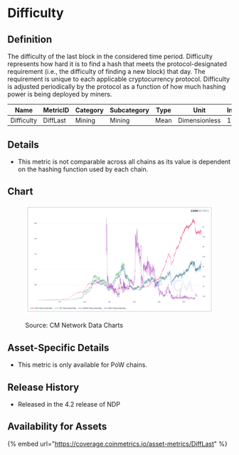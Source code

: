 # Difficulty

## Definition

The difficulty of the last block in the considered time period. Difficulty represents how hard it is to find a hash that meets the protocol-designated requirement (i.e., the difficulty of finding a new block) that day. The requirement is unique to each applicable cryptocurrency protocol. Difficulty is adjusted periodically by the protocol as a function of how much hashing power is being deployed by miners.

| Name       | MetricID | Category | Subcategory | Type | Unit          | Interval |
| ---------- | -------- | -------- | ----------- | ---- | ------------- | -------- |
| Difficulty | DiffLast | Mining   | Mining      | Mean | Dimensionless | 1 day    |

## Details

* This metric is not comparable across all chains as its value is dependent on the hashing function used by each chain.

## Chart

<figure><img src="../../.gitbook/assets/Coin_Metrics_Network_Data_2022-09-15T15-37.png" alt=""><figcaption><p>Source: CM Network Data Charts</p></figcaption></figure>

## Asset-Specific Details

* This metric is only available for PoW chains.

## Release History

* Released in the 4.2 release of NDP

## Availability for Assets

{% embed url="https://coverage.coinmetrics.io/asset-metrics/DiffLast" %}

